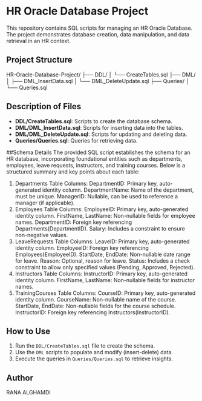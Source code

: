 # HR Oracle Database Project
This repository contains SQL scripts for managing an HR Oracle Database. The project demonstrates database creation, data manipulation, and data retrieval in an HR context.

## Project Structure
HR-Oracle-Database-Project/ ├── DDL/ │ └── CreateTables.sql ├── DML/ │ ├── DML_InsertData.sql │ └── DML_DeleteUpdate.sql ├── Queries/ │ └── Queries.sql

## Description of Files
- **DDL/CreateTables.sql**: Scripts to create the database schema.
- **DML/DML_InsertData.sql**: Scripts for inserting data into the tables.
- **DML/DML_DeleteUpdate.sql**: Scripts for updating and deleting data.
- **Queries/Queries.sql**: Queries for retrieving data.


##Schema Details
The provided SQL script establishes the schema for an HR database, incorporating foundational entities such as departments, employees, leave requests, instructors, and training courses. Below is a structured summary and key points about each table:

1. Departments Table
Columns:
DepartmentID: Primary key, auto-generated identity column.
DepartmentName: Name of the department, must be unique.
ManagerID: Nullable, can be used to reference a manager (if applicable).
2. Employees Table
Columns:
EmployeeID: Primary key, auto-generated identity column.
FirstName, LastName: Non-nullable fields for employee names.
DepartmentID: Foreign key referencing Departments(DepartmentID).
Salary: Includes a constraint to ensure non-negative values.
3. LeaveRequests Table
Columns:
LeaveID: Primary key, auto-generated identity column.
EmployeeID: Foreign key referencing Employees(EmployeeID).
StartDate, EndDate: Non-nullable date range for leave.
Reason: Optional, reason for leave.
Status: Includes a check constraint to allow only specified values (Pending, Approved, Rejected).
4. Instructors Table
Columns:
InstructorID: Primary key, auto-generated identity column.
FirstName, LastName: Non-nullable fields for instructor names.
5. TrainingCourses Table
Columns:
CourseID: Primary key, auto-generated identity column.
CourseName: Non-nullable name of the course.
StartDate, EndDate: Non-nullable fields for the course schedule.
InstructorID: Foreign key referencing Instructors(InstructorID).
## How to Use
1. Run the `DDL/CreateTables.sql` file to create the schema.
2. Use the `DML` scripts to populate and modify (insert-delete) data.
3. Execute the queries in `Queries/Queries.sql` to retrieve insights.

## Author
RANA ALGHAMDI
